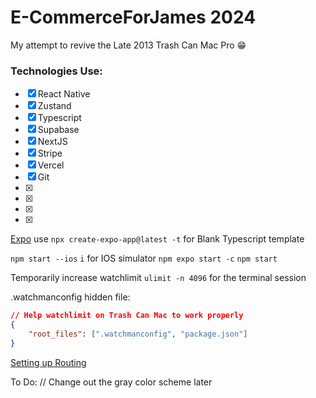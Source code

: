 # E-CommerceForJames 2024

My attempt to revive the Late 2013 Trash Can Mac Pro 😁


### Technologies Use:
- [x] React Native
- [x] Zustand
- [x] Typescript
- [x] Supabase
- [x] NextJS
- [x] Stripe 
- [x] Vercel
- [x] Git
- [x] 
- [x]
- [x]
- [x]

[Expo](docs.expo.dev) use `npx create-expo-app@latest -t` for Blank Typescript template

`npm start --ios`
`i` for IOS simulator
`npm expo start -c`
`npm start`


Temporarily increase watchlimit `ulimit -n 4096` for the terminal session

.watchmanconfig hidden file:
```json
// Help watchlimit on Trash Can Mac to work properly
{
    "root_files": [".watchmanconfig", "package.json"]
}
```

[Setting up Routing ](docs.expo.dev/router/introduction)

To Do: // Change out the gray color scheme later